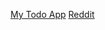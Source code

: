 [My Todo App](https://github.com/RudolfGrill/todo-app)
[Reddit](https://github.com/green-fox-academy/RudolfGrill/tree/master/week-07/reddit)